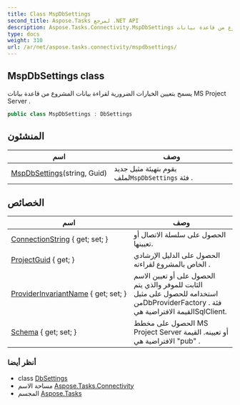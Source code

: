 ```yaml
---
title: Class MspDbSettings
second_title: Aspose.Tasks لمرجع .NET API
description: Aspose.Tasks.Connectivity.MspDbSettings فصل. يسمح بتعيين الخيارات الضرورية لقراءة بيانات المشروع من قاعدة بيانات MS Project Server .
type: docs
weight: 310
url: /ar/net/aspose.tasks.connectivity/mspdbsettings/
---
```

## MspDbSettings class

يسمح بتعيين الخيارات الضرورية لقراءة بيانات المشروع من قاعدة بيانات MS Project Server .

```csharp
public class MspDbSettings : DbSettings
```

## المنشئون

| اسم | وصف |
| --- | --- |
| [MspDbSettings](mspdbsettings/)(string, Guid) | يقوم بتهيئة مثيل جديد لملف`MspDbSettings` فئة . |

## الخصائص

| اسم | وصف |
| --- | --- |
| [ConnectionString](../../aspose.tasks.connectivity/dbsettings/connectionstring/) { get; set; } | الحصول على سلسلة الاتصال أو تعيينها. |
| [ProjectGuid](../../aspose.tasks.connectivity/mspdbsettings/projectguid/) { get; } | الحصول على الدليل الإرشادي الخاص بالمشروع لقراءته . |
| [ProviderInvariantName](../../aspose.tasks.connectivity/dbsettings/providerinvariantname/) { get; set; } | الحصول على أو تعيين الاسم الثابت للموفر والذي يتم استخدامه للحصول على مثيل منDbProviderFactory فئة .  القيمة الافتراضية هيSqlClient. |
| [Schema](../../aspose.tasks.connectivity/mspdbsettings/schema/) { get; set; } | الحصول على مخطط MS Project Server أو تعيينه. القيمة الافتراضية هي "pub" . |

### أنظر أيضا

* class [DbSettings](../dbsettings/)
* مساحة الاسم [Aspose.Tasks.Connectivity](../../aspose.tasks.connectivity/)
* المجسم [Aspose.Tasks](../../)


